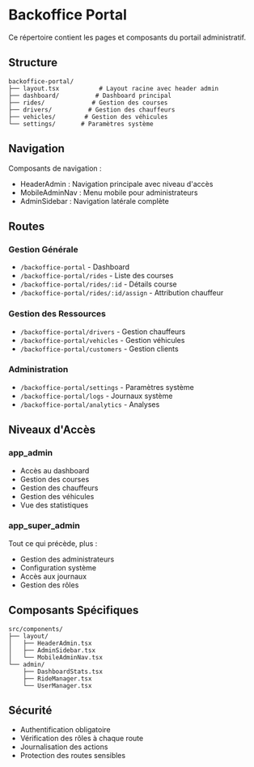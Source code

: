 # Backoffice Portal

Ce répertoire contient les pages et composants du portail administratif.

## Structure

```
backoffice-portal/
├── layout.tsx           # Layout racine avec header admin
├── dashboard/          # Dashboard principal
├── rides/             # Gestion des courses
├── drivers/          # Gestion des chauffeurs
├── vehicles/        # Gestion des véhicules
└── settings/       # Paramètres système
```

## Navigation

Composants de navigation :
- HeaderAdmin : Navigation principale avec niveau d'accès
- MobileAdminNav : Menu mobile pour administrateurs
- AdminSidebar : Navigation latérale complète

## Routes

### Gestion Générale
- `/backoffice-portal` - Dashboard
- `/backoffice-portal/rides` - Liste des courses
- `/backoffice-portal/rides/:id` - Détails course
- `/backoffice-portal/rides/:id/assign` - Attribution chauffeur

### Gestion des Ressources
- `/backoffice-portal/drivers` - Gestion chauffeurs
- `/backoffice-portal/vehicles` - Gestion véhicules
- `/backoffice-portal/customers` - Gestion clients

### Administration
- `/backoffice-portal/settings` - Paramètres système
- `/backoffice-portal/logs` - Journaux système
- `/backoffice-portal/analytics` - Analyses

## Niveaux d'Accès

### app_admin
- Accès au dashboard
- Gestion des courses
- Gestion des chauffeurs
- Gestion des véhicules
- Vue des statistiques

### app_super_admin
Tout ce qui précède, plus :
- Gestion des administrateurs
- Configuration système
- Accès aux journaux
- Gestion des rôles

## Composants Spécifiques

```
src/components/
├── layout/
│   ├── HeaderAdmin.tsx
│   ├── AdminSidebar.tsx
│   └── MobileAdminNav.tsx
└── admin/
    ├── DashboardStats.tsx
    ├── RideManager.tsx
    └── UserManager.tsx
```

## Sécurité

- Authentification obligatoire
- Vérification des rôles à chaque route
- Journalisation des actions
- Protection des routes sensibles